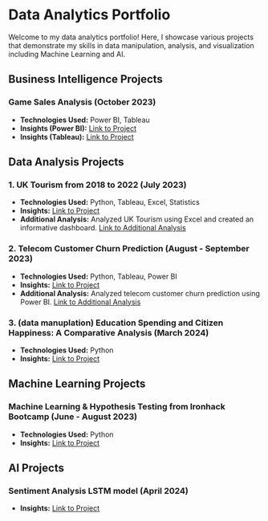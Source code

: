 # Data Analytics Portfolio

Welcome to my data analytics portfolio! Here, I showcase various projects that demonstrate my skills in data manipulation, analysis, and visualization including Machine Learning and AI.

## Business Intelligence Projects

### Game Sales Analysis (October 2023)
- **Technologies Used:** Power BI, Tableau
- **Insights (Power BI):** [Link to Project](https://github.com/soichi-berson/Power_BI_Practice_Game_Sales)
- **Insights (Tableau):** [Link to Project](https://github.com/soichi-berson/Tableau_practice_game_sales)


## Data Analysis Projects

### 1. UK Tourism from 2018 to 2022 (July 2023)
- **Technologies Used:** Python, Tableau, Excel, Statistics
- **Insights:** [Link to Project](https://github.com/soichi-berson/mid-bootcamp-project)
- **Additional Analysis:** Analyzed UK Tourism using Excel and created an informative dashboard. [Link to Additional Analysis](https://github.com/soichi-berson/Excel_UK_Tourism)

### 2. Telecom Customer Churn Prediction (August - September 2023)
- **Technologies Used:** Python, Tableau, Power BI
- **Insights:** [Link to Project](https://github.com/soichi-berson/final_bootcamp_project)
- **Additional Analysis:** Analyzed telecom customer churn prediction using Power BI. [Link to Additional Analysis](https://github.com/soichi-berson/Practicing-Power-BI-Analyzing-Churned-Customers)

### 3. (data manuplation) Education Spending and Citizen Happiness: A Comparative Analysis (March 2024) 
- **Technologies Used:** Python
- **Insights:** [Link to Project](https://github.com/soichi-berson/education-spending_and_happiness_analysis)


## Machine Learning Projects

### Machine Learning & Hypothesis Testing from Ironhack Bootcamp (June - August 2023)
- **Technologies Used:** Python
- **Insights:** [Link to Project](https://github.com/soichi-berson/ML_Hypothesis)


## AI Projects

### Sentiment Analysis LSTM model (April 2024)
- **Insights:** [Link to Project](https://github.com/soichi-berson/sentiment_analysis_LSTM)

